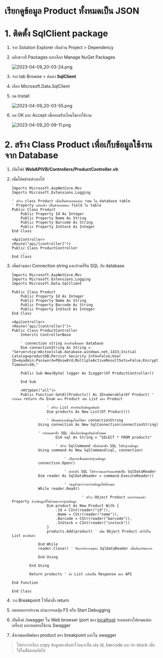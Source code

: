 # เรียกดูข้อมูล Product ทั้งหมดเป็น JSON

# 1. ติดตั้ง SqlClient package

1. จาก Solution Explorer เปิดส่วน Project > Dependency
2. คลิกขวาที่ Packages และเลือก Manage NuGet Packages
    
    ![2023-04-09_20-03-24.png](https://s3-us-west-2.amazonaws.com/secure.notion-static.com/3b2dab31-1cc1-418e-8207-6300dc363e54/2023-04-09_20-03-24.png)
    
3. จาก tab Browse > ค้นหา **SqlClient**
4. เลือก Microsoft.Data.SqlClient
5. กด Install
    
    ![2023-04-09_20-03-55.png](https://s3-us-west-2.amazonaws.com/secure.notion-static.com/0453a44c-a365-427a-851e-419d26bca93a/2023-04-09_20-03-55.png)
    
6. กด OK และ Accept เพื่อยอมรับเงื่อนไขการใช้งาน
    
    ![2023-04-09_20-09-11.png](https://s3-us-west-2.amazonaws.com/secure.notion-static.com/5e203f50-b573-40b3-9c50-f49d7207c8a0/2023-04-09_20-09-11.png)
    

# 2. สร้าง Class Product เพื่อเก็บข้อมูลใช้งานจาก Database

1. เปิดไฟล์ **WebAPIVB/Controllers/ProductController.vb**
2. เพิ่มโค้ดด้านล่างลงไป
    
    ```vbnet
    Imports Microsoft.AspNetCore.Mvc
    Imports Microsoft.Extensions.Logging
    
    ' สร้าง class Product เพื่อเป็นตัวแทนแต่ละ row ใน database table
    ' Property แต่ละตัว เป็นตัวแทนของ field ใน table 
    Public Class Product
        Public Property Id As Integer
        Public Property Name As String
        Public Property Barcode As String
        Public Property InStock As Integer
    End Class
    
    <ApiController>
    <Route("api/[controller]")>
    Public Class ProductController
        ...
    End Class
    ```
    
3. เพิ่มส่วนของ Connection string และส่วนที่รัน SQL กับ database 
    
    ```vbnet
    Imports Microsoft.AspNetCore.Mvc
    Imports Microsoft.Extensions.Logging
    Imports Microsoft.Data.SqlClient
    
    Public Class Product
        Public Property Id As Integer
        Public Property Name As String
        Public Property Barcode As String
        Public Property InStock As Integer
    End Class
    
    <ApiController>
    <Route("api/[controller]")>
    Public Class ProductController
        Inherits ControllerBase
        
        ' connection string สำหรับเชื่อมต่อ database
        Dim connectionString As String = "Server=tcp:mkctoolslab.database.windows.net,1433;Initial Catalog=productDB;Persist Security Info=False;User ID=myadmin;Password=P@ssw0rd;MultipleActiveResultSets=False;Encrypt=True;TrustServerCertificate=False;Connection Timeout=30;"
    
        Public Sub New(ByVal logger As ILogger(Of ProductController))
    
        End Sub
    
        <HttpGet("all")>
        Public Function GetAllProducts() As IEnumerable(Of Product) ' กำหนด return เป็น Enum ของ Product เช่น List ของ Product
    				
    				' สร้าง List สำหรับเก็บข้อมูลสินค้า
    				Dim products As New List(Of Product)() 
    				
    				' เชื่อมต่อฐานข้อมูลโดยใช้ค่า connectionString
    		    Using connection As New SqlConnection(connectionString) 
    
    	        ' กำหนดคำสั่ง SQL เพื่อเลือกข้อมูลสินค้าทั้งหมด
    					Dim sql As String = "SELECT * FROM products" 
    					
    					' สร้าง SqlCommand เพื่อส่งคำสั่ง SQL ไปยังฐานข้อมูล
    	        Using command As New SqlCommand(sql, connection) 
    						
    						' เปิดการเชื่อมต่อกับฐานข้อมูล
                connection.Open() 
    
    						' ส่งคำสั่ง SQL ไปทำงานและรับผลลัพธ์เป็น SqlDataReader
                Dim reader As SqlDataReader = command.ExecuteReader() 
    
    						' วนลูปจนกว่าจะอ่านข้อมูลได้ทั้งหมด
                While reader.Read() 
    								
    								' สร้าง Object Product และกำหนดค่า Property ด้วยข้อมูลที่ได้อ่านมาจากฐานข้อมูล
                    Dim product As New Product With { 
                        .Id = CInt(reader("id")),
                        .Name = CStr(reader("name")),
                        .Barcode = CStr(reader("barcode")),
                        .InStock = CInt(reader("instock"))
                    }
                    products.Add(product) ' เพิ่ม Object Product เข้าไปใน List ของสินค้า
    
                End While
                reader.Close() ' ปิดการทำงานของ SqlDataReader เพื่อคืนทรัพยากร
    
    		    End Using
    		
    		End Using
    		
    		Return products ' ส่ง List กลับเป็น Response ของ API
    		
    End Function
    
    End Class
    ```
    
4. วาง Breakpoint ไว้ที่คำสั่ง return
5. ทดสอบการทำงาน ผ่านการกดปุ่ม F5 หรือ Start Debugging
6. เปิดลิ้งค์ /swagger ใน Web browser (port ของ [localhost](http://localhost) จะแตกต่างไปตามแต่ละเครื่อง) และทดสอบใช้งาน Swagger
7. สังเกตผลลัพธ์ของ product ตรง breakpoint และใน swagger

> ให้ทำการเลือก copy ข้อมูลของสินค้าไว้คนจะชิ้น เช่น id, barcode และ in-stock เพื่อใช้ในขั้นตอนถัดไป
>